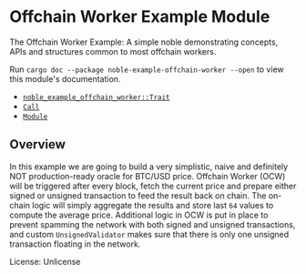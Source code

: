 <!-- markdown-link-check-disable -->
# Offchain Worker Example Module

The Offchain Worker Example: A simple noble demonstrating
concepts, APIs and structures common to most offchain workers.

Run `cargo doc --package noble-example-offchain-worker --open` to view this module's
documentation.

- [`noble_example_offchain_worker::Trait`](./trait.Trait.html)
- [`Call`](./enum.Call.html)
- [`Module`](./struct.Module.html)


## Overview

In this example we are going to build a very simplistic, naive and definitely NOT
production-ready oracle for BTC/USD price.
Offchain Worker (OCW) will be triggered after every block, fetch the current price
and prepare either signed or unsigned transaction to feed the result back on chain.
The on-chain logic will simply aggregate the results and store last `64` values to compute
the average price.
Additional logic in OCW is put in place to prevent spamming the network with both signed
and unsigned transactions, and custom `UnsignedValidator` makes sure that there is only
one unsigned transaction floating in the network.

License: Unlicense
